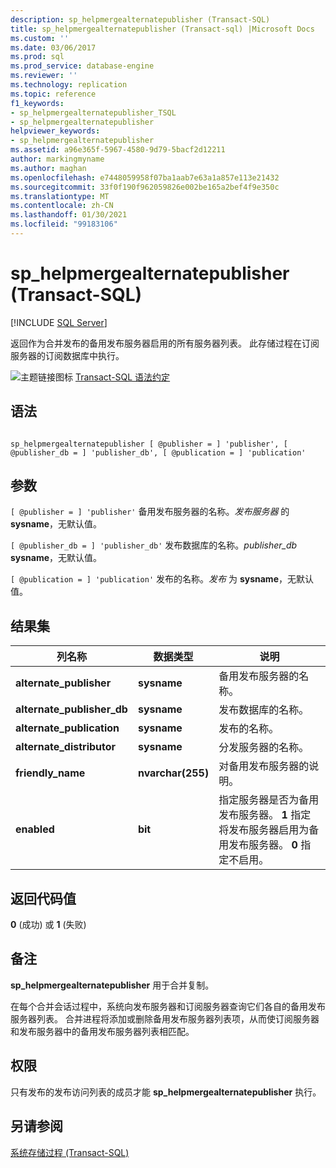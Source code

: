 ```yaml
---
description: sp_helpmergealternatepublisher (Transact-SQL)
title: sp_helpmergealternatepublisher (Transact-sql) |Microsoft Docs
ms.custom: ''
ms.date: 03/06/2017
ms.prod: sql
ms.prod_service: database-engine
ms.reviewer: ''
ms.technology: replication
ms.topic: reference
f1_keywords:
- sp_helpmergealternatepublisher_TSQL
- sp_helpmergealternatepublisher
helpviewer_keywords:
- sp_helpmergealternatepublisher
ms.assetid: a96e365f-5967-4580-9d79-5bacf2d12211
author: markingmyname
ms.author: maghan
ms.openlocfilehash: e7448059958f07ba1aab7e63a1a857e113e21432
ms.sourcegitcommit: 33f0f190f962059826e002be165a2bef4f9e350c
ms.translationtype: MT
ms.contentlocale: zh-CN
ms.lasthandoff: 01/30/2021
ms.locfileid: "99183106"
---
```

# <a name="sp_helpmergealternatepublisher-transact-sql"></a>sp_helpmergealternatepublisher (Transact-SQL)
[!INCLUDE [SQL Server](../../includes/applies-to-version/sqlserver.md)]

  返回作为合并发布的备用发布服务器启用的所有服务器列表。 此存储过程在订阅服务器的订阅数据库中执行。  
  
 ![主题链接图标](../../database-engine/configure-windows/media/topic-link.gif "“主题链接”图标") [Transact-SQL 语法约定](../../t-sql/language-elements/transact-sql-syntax-conventions-transact-sql.md)  
  
## <a name="syntax"></a>语法  
  
```  
  
sp_helpmergealternatepublisher [ @publisher = ] 'publisher', [ @publisher_db = ] 'publisher_db', [ @publication = ] 'publication'  
```  
  
## <a name="arguments"></a>参数  
`[ @publisher = ] 'publisher'` 备用发布服务器的名称。*发布服务器* 的 **sysname**，无默认值。  
  
`[ @publisher_db = ] 'publisher_db'` 发布数据库的名称。*publisher_db* **sysname**，无默认值。  
  
`[ @publication = ] 'publication'` 发布的名称。*发布* 为 **sysname**，无默认值。  
  
## <a name="result-sets"></a>结果集  
  
|列名称|数据类型|说明|  
|-----------------|---------------|-----------------|  
|**alternate_publisher**|**sysname**|备用发布服务器的名称。|  
|**alternate_publisher_db**|**sysname**|发布数据库的名称。|  
|**alternate_publication**|**sysname**|发布的名称。|  
|**alternate_distributor**|**sysname**|分发服务器的名称。|  
|**friendly_name**|**nvarchar(255)**|对备用发布服务器的说明。|  
|**enabled**|**bit**|指定服务器是否为备用发布服务器。 **1** 指定将发布服务器启用为备用发布服务器。 **0** 指定不启用。|  
  
## <a name="return-code-values"></a>返回代码值  
 **0** (成功) 或 **1** (失败)   
  
## <a name="remarks"></a>备注  
 **sp_helpmergealternatepublisher** 用于合并复制。  
  
 在每个合并会话过程中，系统向发布服务器和订阅服务器查询它们各自的备用发布服务器列表。 合并进程将添加或删除备用发布服务器列表项，从而使订阅服务器和发布服务器中的备用发布服务器列表相匹配。  
  
## <a name="permissions"></a>权限  
 只有发布的发布访问列表的成员才能 **sp_helpmergealternatepublisher** 执行。  
  
## <a name="see-also"></a>另请参阅  
 [系统存储过程 (Transact-SQL)](../../relational-databases/system-stored-procedures/system-stored-procedures-transact-sql.md)  
  
  
